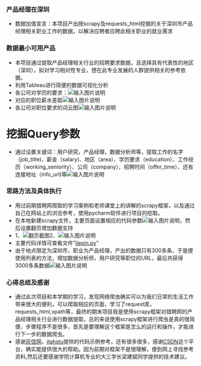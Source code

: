 ###  产品经理在深圳 
- 数据加值宣言：本项目产出按scrapy及requests_html挖掘的关于深圳市产品经理相关职业工作的数据，以解决应聘者应聘此相关职业的就业需求

### 数据最小可用产品
- 本项目通过提取产品经理相关行业的招聘要求数据，且选择具有代表性的地区（深圳），拟对学习相对性专业，想在此专业发展的人群提供相关的参考依据。
- 利用Tableau进行简便的数据可视化分析
- 各公司对学历的要求：![输入图片说明](https://images.gitee.com/uploads/images/2020/0719/142638_1ba3dba9_2229424.png "屏幕截图.png")
- 对应的职位薪水差距![输入图片说明](https://images.gitee.com/uploads/images/2020/0719/142852_48cdde32_2229424.png "屏幕截图.png")
- 各公司对职位要求的词云图![输入图片说明](https://images.gitee.com/uploads/images/2020/0719/143043_d5356233_2229424.png "屏幕截图.png")
# 挖掘Query参数
- 通过设置关键词：用户研究，产品经理，数据分析师等，提取工作的名字（job_title)、薪金（salary)、地区（area）、学历要求（education）、工作经历（working_seniority）、公司（company）、招聘时间（offer_time）、还有连接地址（info_url)等![输入图片说明](https://images.gitee.com/uploads/images/2020/0719/113418_396fdeea_2229424.png "屏幕截图.png")
### 思路方法及具体执行
- 用过前期猎聘网爬取的学习案例和老师课堂上的讲解的scrapy框架，以及通过自己在网站上的浏览参考，使用pycharm软件进行项目的挖取。
- 在本地新建scrapy文件，主要页面设置相应的代码参数![输入图片说明](https://images.gitee.com/uploads/images/2020/0719/150444_dcb367ec_2229424.png "屏幕截图.png")，然后设置翻页增加数据支持
- 1、![翻页截图](https://images.gitee.com/uploads/images/2020/0719/150615_9afd965b_2229424.png "翻页截图2.png")2、![输入图片说明](https://images.gitee.com/uploads/images/2020/0719/150658_58041a9f_2229424.png "屏幕截图.png")
- 主要代码详情可查看文件"[liepin.py](https://github.com/penwey/web_Mining/blob/master/ScrapyTest/ScrapyTest/spiders/liepin.py)"
- 由于地点限定为深圳市，职业为产品经理，产出的数据只有300多条，于是便使用列表的方法，增加数据分析师，用户研究等职位的URL，最后共获得3000多条数据![输入图片说明](https://images.gitee.com/uploads/images/2020/0719/173221_459ef81c_2229424.png "屏幕截图.png")
### 心得总结及感谢
- 通过此次项目和本学期的学习，发现网络爬虫确实可以为我们日常的生活工作带来很大的便利，可以爬取相应的页面，学习了request库，requests_html,xpath等，最终的期末项目我是使用scrapy框架对猎聘网的产品经理相关行业进行数据提取，总的来说使用scrapy框架进行爬虫是真的很简便，步骤程序不是很多，首先是要理解这个框架是怎么的运行和操作，才能进行下一步的数据爬虫。
- 感谢[灰信网](https://www.freesion.com/article/4841842944/)，[jtahstu](https://www.cnblogs.com/jtahstu/archive/2017/12/12/8026660.html)提供的代码示例参考，还有很多很多，感谢[CSDN](https://www.csdn.net/)这个平台，确实能提供很大的帮助。因为前期对框架不是很理解，便到网上寻找参考资料,然后还要感谢学院计算机专业的大三学长梁建斌同学提供的技术建议。